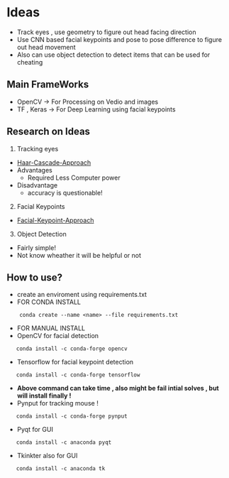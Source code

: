 # Ideas
- Track eyes , use geometry to figure out head facing direction
- Use CNN based facial keypoints and pose to pose difference to figure out head movement
- Also can use object detection to detect items that can be used for cheating

## Main FrameWorks
- OpenCV -> For Processing on Vedio and images
- TF , Keras -> For Deep Learning using facial keypoints

## Research on Ideas
1. Tracking eyes 
  - [Haar-Cascade-Approach](https://www.youtube.com/watch?v=RvfF9CDzn1s&ab_channel=ProgrammingKnowledge)
  - Advantages
    - Required Less Computer power
  - Disadvantage
    - accuracy is questionable!
2. Facial Keypoints
  - [Facial-Keypoint-Approach](https://www.youtube.com/watch?v=vC3bTziLRTA&ab_channel=NeuralDimension)
3. Object Detection
  - Fairly simple!
  - Not know wheather it will be helpful or not

## How to use?
- create an enviroment using requirements.txt
- FOR CONDA INSTALL
```
    conda create --name <name> --file requirements.txt
```
- FOR MANUAL INSTALL
- OpenCV for facial detection
```
   conda install -c conda-forge opencv
```
- Tensorflow for facial keypoint detection
```
   conda install -c conda-forge tensorflow 
```
- **Above command can take time , also might be fail intial solves , but will install finally !**
- Pynput for tracking mouse !
```
   conda install -c conda-forge pynput
```
- Pyqt for GUI
```
   conda install -c anaconda pyqt
```
- Tkinkter also for GUI
```
   conda install -c anaconda tk
```
